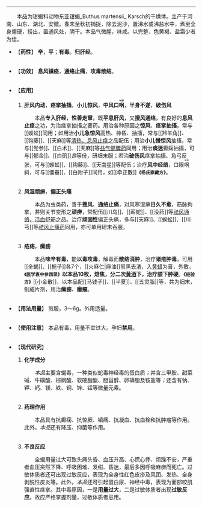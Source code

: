 ---
&emsp;&emsp;本品为钳蝎科动物东亚钳蝎_Buthus martensii_ Karsch的干燥体。主产于河南、山东、湖北、安徽。春末至秋初捕捉，除去泥沙，置沸水或沸盐水中，煮至全身僵硬，捞出，置通风处，阴干。本品气微腥，味咸。以完整、色黄褐、盐霜少者为佳。

- 【**药性**】
	**辛**，**平**；**有毒**。**归肝经**。<br></br>

- 【**功效**】
	**息风镇痉**，**通络止痛**，**攻毒散结**。<br></br>

- 【**应用**】
	1. **肝风内动**，**痉挛抽搐**，**小儿惊风**，**中风口<ruby>㖞<rp>(</rp><rt>wāi</rt><rp>)</rp></ruby>**，**半身不遂**，**破伤风**
		
		&emsp;&emsp;本品**专入肝经**，**性善走窜**，既**平息肝风**，又**搜风通络**，有良好的**息风止痉**之功，为治痉挛抽搐之要药。用治各种原因之**惊风**、**痉挛抽搐**，常与[[蜈蚣]]同用；如用治**小儿急惊风**高热、神昏、抽搐，常与[[羚羊角]]、[[钩藤]]、[[天麻]]等<ins>清热、息风止痉</ins>之品配伍；用治**小儿慢惊风**抽搐，常与[[党参]]、[[白术]]、[[天麻]]等<ins>益气健脾药</ins>同用；用治**痰迷**癫痫抽搐，可与[[郁金]]、[[白矾]]<dfn>各</dfn>等份，研细末服；若治**破伤风**痉挛抽搐、角弓反张，可与[[蜈蚣]]、[[钩藤]]、[[天南星]]等配伍；治疗**风中经络**，口眼<ruby>㖞<rp>(</rp><rt>wāi</rt><rp>)</rp></ruby>斜，可与[[僵蚕]]、[[白附子]]同用，如[[牵正散]]**`《杨氏家藏方》`**。<br></br>
	
	2. **风湿顽痹**，**偏正头痛**
		
		&emsp;&emsp;本品为虫类药，善于**搜风**、**通络止痛**，对风寒湿痹**日久不愈**，筋脉拘挛，甚则关节变形之**顽痹**，常配伍[[川乌]]、[[蕲蛇]]、[[没药]]等<ins>祛风通络、活血舒筋</ins>之品。治疗**顽固性**偏正头痛，多与[[天麻]]、[[蜈蚣]]、[[川芎]]等<ins>祛风止痛药</ins>同用，亦可单用研末吞服。<br></br>
	
	3. **疮疡**，**瘰疬**
		
		&emsp;&emsp;本品**味辛有毒**，能**以毒攻毒**，解毒而**散结消肿**，治疗**诸疮肿毒**，可用[[全蝎]]、[[栀子]]各7个，[[火麻仁|麻油]]煎黑去渣，入<ins>黄蜡</ins>为膏，外敷。**`《医学衷中参西录》`**以本品10枚，焙焦，分二次<ins>黄酒</ins>下，治疗**颌下肿硬**。**`《经验方》`**[[小金散]]，以本品配[[马钱子]]、[[半夏]]、[[五灵脂]]等，共为细末，制成片剂，用治**瘰疬**、**瘿瘤**。<br></br>

- 【**用法用量**】
	煎服，3～6g。外用适量。<br></br>

- 【**使用注意**】
	本品有毒，用量不宜过大。孕妇**禁用**。<br></br>

- 【**现代研究**】
	1. **化学成分**
		
		&emsp;&emsp;<dfn>本品</dfn>主要含蝎毒，一种类似蛇毒神经毒的蛋白质<dfn>；</dfn>并含三甲胺、甜菜碱、牛磺酸、棕榈酸、软硬脂酸、胆甾醇、卵磷脂及铵盐等<dfn>；</dfn>还含有钠、钾、钙、镁、铁、铜、锌、锰等微量元素。<br></br>
	
	2. **药理作用**
		
		&emsp;&emsp;本品具有抗癫痫、抗惊厥、镇痛、抗凝血、抗血栓和抗肿瘤等作用。此外，<dfn>本品</dfn>还有降压、抑菌等作用。<br></br>
	
	3. **不良反应**
		
		&emsp;&emsp;全蝎用量过大可致头痛头昏、血压升高、心慌心悸、烦躁不安<dfn>，</dfn>严重者血压突然下降、呼吸困难、发绀、昏迷，最后多因呼吸麻痹而死亡。过敏体质者还可出现过敏反应，表现为全身性红色皮疹及风团、发热、全身剥脱性皮炎等。此外，<dfn>本品</dfn>还可引起蛋白尿、神经中毒，表现为面部咬肌强直性痉挛。其中毒原因，一是**用量过大**，二是过敏体质者出现**过敏反应**。故应严格掌握剂量，过敏体质者忌用。
